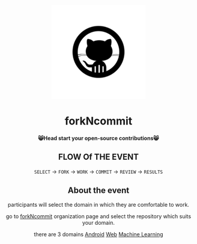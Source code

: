 <div align="center" id="top"> 
  <img src="https://github.com/forkNcommit2021/forkNcommit2021/blob/main/WhatsApp%20Image%202021-03-14%20at%2012.55.05.jpeg"  width="250" height="250"/>

<h1 align="center">forkNcommit</h1>

<h4 align="center">
	😸Head start your open-source contributions😸
</h4>

<h2 align="center">
FLOW Of THE EVENT
</h2>

`SELECT` -> `FORK` -> `WORK` -> `COMMIT` -> `REVIEW` -> `RESULTS` 

<h2 align="center">
About the event
</h2>


participants will select the domain in which they are comfortable to work.

go to [forkNcommit](https://github.com/forkNcommit2021) organization page and select the repository which suits your domain.

there are 3 domains [Android](https://github.com/forkNcommit2021/Android) [Web](https://github.com/forkNcommit2021/WebDev) [Machine Learning](https://github.com/forkNcommit2021/MachineLearning)


